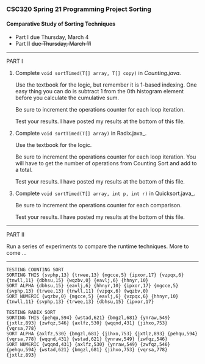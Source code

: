 ### CSC320 Spring 21 Programming Project Sorting
#### Comparative Study of Sorting Techniques

- Part I due Thursday, March 4
- Part II <del>due Thursday, March 11</del>

<hr>

PART I

1. Complete `void sortTimed(T[] array, T[] copy)` in _Counting.java_.

	Use the textbook for the logic, but remember it is 1-based indexing. One easy thing you can do is subtract 1 from the 0th histogram element before you calculate the cumulative sum.

	Be sure to increment the operations counter for each loop iteration.

	Test your results. I have posted my results at the bottom of this file.

2. Complete `void sortTimed(T[] array)` in Radix.java_.

	Use the textbook for the logic.

	Be sure to increment the operations counter for each loop iteration. You will have to get the number of operations from Counting Sort and add to a total.

	Test your results. I have posted my results at the bottom of this file.

3. Complete `void sortTimed(T[] array, int p, int r)` in Quicksort.java_.

	Be sure to increment the operations counter for each comparison.

	Test your results. I have posted my results at the bottom of this file.

<hr>

PART II

Run a series of experiments to compare the runtime techniques. More to come ...

<hr>

```
TESTING COUNTING SORT
SORTING THIS {svphp,13} {trwee,13} {mgcce,5} {ipxor,17} {vzpqx,6} {tnwll,11} {dbhsu,15} {wqzbv,0} {eavlj,6} {hhnyr,10}
SORT ALPHA {dbhsu,15} {eavlj,6} {hhnyr,10} {ipxor,17} {mgcce,5} {svphp,13} {trwee,13} {tnwll,11} {vzpqx,6} {wqzbv,0}
SORT NUMERIC {wqzbv,0} {mgcce,5} {eavlj,6} {vzpqx,6} {hhnyr,10} {tnwll,11} {svphp,13} {trwee,13} {dbhsu,15} {ipxor,17}

TESTING RADIX SORT
SORTING THIS {pehqu,594} {wstad,621} {bmgzl,681} {ynraw,549} {jxtlz,893} {zwfqz,546} {axlfz,530} {wqqnd,431} {jihxo,753} {vqrsa,778}
SORT ALPHA {axlfz,530} {bmgzl,681} {jihxo,753} {jxtlz,893} {pehqu,594} {vqrsa,778} {wqqnd,431} {wstad,621} {ynraw,549} {zwfqz,546}
SORT NUMERIC {wqqnd,431} {axlfz,530} {ynraw,549} {zwfqz,546} {pehqu,594} {wstad,621} {bmgzl,681} {jihxo,753} {vqrsa,778} {jxtlz,893}
```
